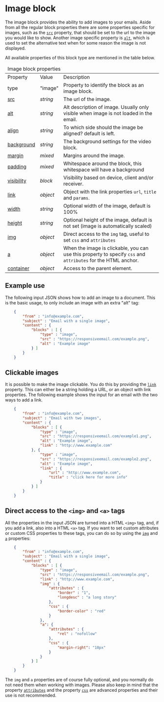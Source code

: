 # Image block

The image block provides the ability to add images to your emails.
Aside from all the regular block properties there are some properties specific for images,
such as the <a href="/support/json/property-src">`src`</a> property,
that should be set to the url to the image you would like to show.
Another image specific property is <a href="/support/json/property-alt">`alt`</a>,
which is used to set the alternative text when for some reason the image is not displayed.

All available properties of this block type are mentioned in the table below.

<table class="info">
    <thead>
        <tr>
            <td colspan="3">Image block properties</td>
        </tr>
    </thead>
    <tbody>
        <tr class="thead">
            <td>Property</td>
            <td>Value</td>
            <td>Description</td>
        </tr>
        <tr>
            <td>type</td>
            <td>"image"</td>
            <td>Property to identify the block as an image block. </td>
        </tr>
        <tr>
            <td><a href="/support/json/property-src">src</a></td>
            <td><em>string</em></td>
            <td>The url of the image.</td>
        </tr>
        <tr>
            <td><a href="/support/json/property-alt">alt</a></td>
            <td><em>string</em></td>
            <td>Alt description of image. Usually only visible when image is not loaded in the email.</td>
        </tr>
        <tr>
            <td><a href="/support/json/property-align">align</a></td>
            <td><em>string</em></td>
            <td>To which side should the image be aligned? default is left.</td>
        </tr>
        <tr>
            <td><a href="/support/json/property-background">background</a></td>
            <td><em>string</em></td>
            <td>The background settings for the video block.</td>
        </tr>
        <tr>
            <td><a href="/support/json/property-margin">margin</a></td>
            <td><em>mixed</em></td>
            <td>Margins around the image.</td>
        </tr>
        <tr>
            <td><a href="/support/json/property-padding">padding</a></td>
            <td><em>mixed</em></td>
            <td>Whitespace around the block, this whitespace will have a background</td>
        </tr>
        <tr>
            <td><a href="/support/json/property-visibility">visibility</a></td>
            <td><em>block</em></td>
            <td>Visibility based on device, client and/or receiver.</td>
        </tr>
        <tr>
            <td><a href="/support/json/property-link">link</a></td>
            <td><em>object</em></td>
            <td>Object with the link properties <code>url</code>, <code>title</code> and   <code>params</code>.</td>
        </tr>
        <tr>
            <td><a href="/support/json/property-image-width">width</a></td>
            <td><em>string</em></td>
            <td>Optional width of the image, default is 100%</td>
        </tr>
        <tr>
            <td><a href="/support/json/property-image-height">height</a></td>
            <td><em>string</em></td>
            <td>Optional height of the image, default is not set (image is automatically scaled)</td>
        </tr>
        <tr>
            <td><a href="/support/json/property-img">img</a></td>
            <td><em>object</em></td>
            <td>Direct access to the <code>img</code> tag, useful to set
                 <code>css</code> and <code>attributes</code></td>
            </td>
        </tr>
        <tr>
            <td><a href="/support/json/property-a">a</a></td>
            <td><em>object</em></td>
            <td>When the image is clickable, you can use this property
            to  specify <code>css</code> and <code>attributes</code> for the HTML anchor.
            </td>
        </tr>
        <tr>
            <td><a href="/support/json/property-container">container</a></td>
            <td><em>object</em></td>
            <td>Access to the parent element.</td>
        </tr>
    </tbody>
</table>

## Example use

The following input JSON shows how to add an image to a document. This is
the basic usage, to only include an image with an extra "alt" tag:
````json
    {
        "from" : "info@example.com",
        "subject" : "Email with a single image",
        "content" : {
            "blocks" : [ {
                "type" : "image",
                "src" : "https://responsiveemail.com/example.png",
                "alt" : "Example image"
            } ]
        }
    }
````
## Clickable images

It is possible to make the image clickable. You do this by providing the
<a href="/support/json/property-link">`link`</a> property. This can either
be a string holding a URL, or an object with link properties.
The following example shows the input for an email with the two ways
to add a link.
````json
    {
        "from" : "info@example.com",
        "subject" : "Email with two images",
        "content" : {
            "blocks" : [ {
                "type" : "image",
                "src" : "https://responsiveemail.com/example1.png",
                "alt" : "Example image",
                "link" : "http://www.example.com"
            }, {
                "type" : "image",
                "src" : "https://responsiveemail.com/example2.png",
                "alt" : "Example image",
                "link" : {
                    "url" : "http://www.example.com",
                    "title" : "click here for more info"
                }
            } ]
        }
    }
````
## Direct access to the ```<img>``` and ```<a>``` tags

All the properties in the input JSON are turned into a HTML ```<img>``` tag,
and, if you add a link, also into a HTML ```<a>``` tag. If you want to set
custom attributes or custom CSS properties to these tags, you can
do so by using the <a href="/support/json/property-img">`img`</a> and
<a href="/support/json/property-a">`a`</a> properties:
````json
    {
        "from" : "info@example.com",
        "subject" : "Email with a single image",
        "content" : {
            "blocks" : [ {
                "type" : "image",
                "src" : "https://responsiveemail.com/example.png",
                "link" : "http://www.example.com",
                "img" : {
                    "attributes" : {
                        "border" : "1",
                        "longdesc" : "a long story"
                    },
                    "css" : {
                        "border-color" : "red"
                    }
                },
                "a": {
                    "attributes" : {
                        "rel" : "nofollow"
                    },
                    "css" : {
                        "margin-right": "10px"
                    }
                }
            } ]
        }
    }
````
The `img` and `a` properties are of course fully optional, and you
normally do not need them when working with images. Please also
keep in mind that the property
<a href="/support/json/property-attributes">`attributes`</a> and the
property <a href="/support/json/property-css">`css`</a> are advanced
properties and their use is not recommended.


